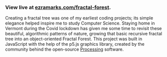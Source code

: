 ### View live at [ezramarks.com/fractal-forest](https://ezramarks.com/fractal-forest).

Creating a fractal tree was one of my earliest coding projects; its simple elegance helped inspire me to study Computer Science. Staying home in Vermont during the Covid lockdown has given me some time to revisit these beautiful, algorithmic patterns of nature, growing that basic recursive fractal tree into an object-oriented Fractal Forest. This project was built in JavaScript with the help of the p5.js graphics library, created by the community behind the open-source [Processing](https://processing.org/) software.
